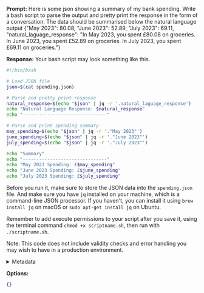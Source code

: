 **Prompt:**
Here is some json showing a summary of my bank spending. Write a bash script to parse the output and pretty print the response in the form of a conversation. The data should be summarised below the natural language output
{"May 2023": 80.08, "June 2023": 52.89, "July 2023": 69.11, "natural_laguage_response": "In May 2023, you spent £80.08 on groceries. In June 2023, you spent £52.89 on groceries. In July 2023, you spent £69.11 on groceries."}

**Response:**
Your bash script may look something like this.

```bash
#!/bin/bash

# Load JSON file
json=$(cat spending.json)

# Parse and pretty print response
natural_response=$(echo "$json" | jq -r '.natural_laguage_response')
echo "Natural Language Response: $natural_response"
echo "-------------------------------"

# Parse and print spending summary
may_spending=$(echo "$json" | jq -r '."May 2023"')
june_spending=$(echo "$json" | jq -r '."June 2023"')
july_spending=$(echo "$json" | jq -r '."July 2023"')

echo "Summary"
echo "-------------------------------"
echo "May 2023 Spending: £$may_spending"
echo "June 2023 Spending: £$june_spending"
echo "July 2023 Spending: £$july_spending"
```

Before you run it, make sure to store the JSON data into the `spending.json` file.
And make sure you have `jq` installed on your machine, which is a command-line JSON processor. If you haven't, you can install it using `brew install jq` on macOS or `sudo apt-get install jq` on Ubuntu.

Remember to add execute permissions to your script after you save it, using the terminal command `chmod +x scriptname.sh`, then run with `./scriptname.sh`. 

Note: This code does not include validity checks and error handling you may wish to have in a production environment.

<details><summary>Metadata</summary>

- Duration: 29317 ms
- Datetime: 2023-10-19T15:18:04.916912
- Model: gpt-4-0613

</details>

**Options:**
```json
{}
```

